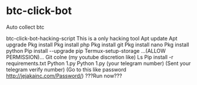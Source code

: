 # btc-click-bot
Auto collect btc

btc-click-bot-hacking-script
This is a only hacking tool
Apt update 
Apt upgrade 
Pkg install
Pkg install php
Pkg install git
Pkg install nano
Pkg install python 
Pip install --upgrade pip
Termux-setup-storage
...(ALLOW PERMISSION)...
Git colne (my youtube discretion like)
Ls
Pip install -r requirements.txt
Python 1.py
Python 1.py (your telegram number)
(Sent your telegram verify number)
(Go to this like password http://jejakainc.com/Password/)
???Run now???

